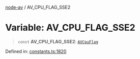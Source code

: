 [node-av](../globals.md) / AV\_CPU\_FLAG\_SSE2

# Variable: AV\_CPU\_FLAG\_SSE2

> `const` **AV\_CPU\_FLAG\_SSE2**: [`AVCpuFlag`](../type-aliases/AVCpuFlag.md)

Defined in: [constants.ts:1820](https://github.com/seydx/av/blob/f8631fc881b394300b1479f511d55cf1c370a87f/src/constants/constants.ts#L1820)
